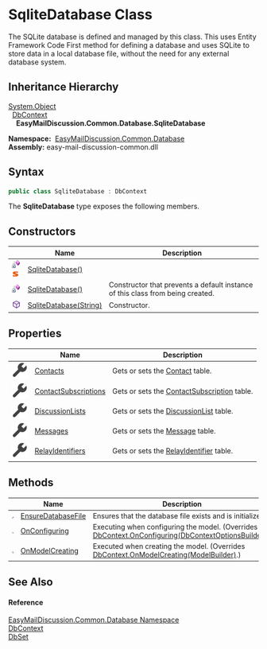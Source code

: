 SqliteDatabase Class
====================
The SQLite database is defined and managed by this class. This uses Entity Framework Code First method for defining a database and uses SQLite to store data in a local database file, without the need for any external database system.


Inheritance Hierarchy
---------------------
[System.Object][1]  
  [DbContext][2]  
    **EasyMailDiscussion.Common.Database.SqliteDatabase**  

  **Namespace:**  [EasyMailDiscussion.Common.Database][3]  
  **Assembly:** easy-mail-discussion-common.dll

Syntax
------

```csharp
public class SqliteDatabase : DbContext
```

The **SqliteDatabase** type exposes the following members.


Constructors
------------

|                                   | Name                        | Description                                                                    |
| --------------------------------- | --------------------------- | ------------------------------------------------------------------------------ |
| ![Private method]![Static member] | [SqliteDatabase()][4]       |                                                                                |
| ![Private method]                 | [SqliteDatabase()][5]       | Constructor that prevents a default instance of this class from being created. |
| ![Public method]                  | [SqliteDatabase(String)][6] | Constructor.                                                                   |


Properties
----------

|                    | Name                      | Description                                       |
| ------------------ | ------------------------- | ------------------------------------------------- |
| ![Public property] | [Contacts][7]             | Gets or sets the [Contact][8] table.              |
| ![Public property] | [ContactSubscriptions][9] | Gets or sets the [ContactSubscription][10] table. |
| ![Public property] | [DiscussionLists][11]     | Gets or sets the [DiscussionList][12] table.      |
| ![Public property] | [Messages][13]            | Gets or sets the [Message][14] table.             |
| ![Public property] | [RelayIdentifiers][15]    | Gets or sets the [RelayIdentifier][16] table.     |


Methods
-------

|                     | Name                     | Description                                                                                               |
| ------------------- | ------------------------ | --------------------------------------------------------------------------------------------------------- |
| ![Private method]   | [EnsureDatabaseFile][17] | Ensures that the database file exists and is initialized.                                                 |
| ![Protected method] | [OnConfiguring][18]      | Executing when configuring the model. (Overrides [DbContext.OnConfiguring(DbContextOptionsBuilder)][19].) |
| ![Protected method] | [OnModelCreating][20]    | Executed when creating the model. (Overrides [DbContext.OnModelCreating(ModelBuilder)][21].)              |


See Also
--------

#### Reference
[EasyMailDiscussion.Common.Database Namespace][3]  
[DbContext][2]  
[DbSet][22]  

[1]: https://docs.microsoft.com/dotnet/api/system.object
[2]: https://docs.microsoft.com/dotnet/api/microsoft.entityframeworkcore.dbcontext
[3]: ../README.md
[4]: _cctor.md
[5]: _ctor.md
[6]: _ctor_1.md
[7]: Contacts.md
[8]: ../Contact/README.md
[9]: ContactSubscriptions.md
[10]: ../ContactSubscription/README.md
[11]: DiscussionLists.md
[12]: ../DiscussionList/README.md
[13]: Messages.md
[14]: ../Message/README.md
[15]: RelayIdentifiers.md
[16]: ../RelayIdentifier/README.md
[17]: EnsureDatabaseFile.md
[18]: OnConfiguring.md
[19]: https://docs.microsoft.com/dotnet/api/microsoft.entityframeworkcore.dbcontext.onconfiguring#microsoft-entityframeworkcore-dbcontext-onconfiguring(microsoft-entityframeworkcore-dbcontextoptionsbuilder)
[20]: OnModelCreating.md
[21]: https://docs.microsoft.com/dotnet/api/microsoft.entityframeworkcore.dbcontext.onmodelcreating#microsoft-entityframeworkcore-dbcontext-onmodelcreating(microsoft-entityframeworkcore-modelbuilder)
[22]: https://docs.microsoft.com/dotnet/api/microsoft.entityframeworkcore.dbset-1
[Private method]: ../../icons/privmethod.gif "Private method"
[Static member]: ../../icons/static.gif "Static member"
[Public method]: ../../icons/pubmethod.svg "Public method"
[Public property]: ../../icons/pubproperty.svg "Public property"
[Protected method]: ../../icons/protmethod.svg "Protected method"